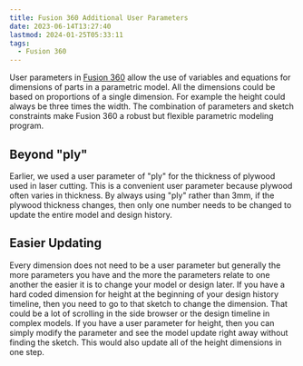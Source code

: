 ```yaml
---
title: Fusion 360 Additional User Parameters
date: 2023-06-14T13:27:40
lastmod: 2024-01-25T05:33:11
tags:
  - Fusion 360
---
```


User parameters in [Fusion 360](fusion-360.md) allow the use of variables and equations for dimensions of parts in a parametric model. All the dimensions could be based on proportions of a single dimension. For example the height could always be three times the width. The combination of parameters and sketch constraints make Fusion 360 a robust but flexible parametric modeling program.

## Beyond "ply"

Earlier, we used a user parameter of "ply" for the thickness of plywood used in laser cutting. This is a convenient user parameter because plywood often varies in thickness. By always using "ply" rather than 3mm, if the plywood thickness changes, then only one number needs to be changed to update the entire model and design history.

## Easier Updating

Every dimension does not need to be a user parameter but generally the more parameters you have and the more the parameters relate to one another the easier it is to change your model or design later. If you have a hard coded dimension for height at the beginning of your design history timeline, then you need to go to that sketch to change the dimension. That could be a lot of scrolling in the side browser or the design timeline in complex models. If you have a user parameter for height, then you can simply modify the parameter and see the model update right away without finding the sketch. This would also update all of the height dimensions in one step.
